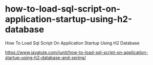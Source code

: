 # how-to-load-sql-script-on-application-startup-using-h2-database
How To Load Sql Script On Application Startup Using H2 Database

https://www.javatute.com/junit/how-to-load-sql-script-on-application-startup-using-h2-database-and-spring/
